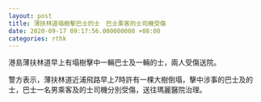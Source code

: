 ```yaml
---
layout: post
title: 薄扶林道塌樹擊巴士的士　巴士乘客的士司機受傷
date: 2020-09-17 09:17:56.000000000 +08:00
categories: rthk
---
```


港島薄扶林道早上有塌樹擊中一輛巴士及一輛的士，兩人受傷送院。

警方表示，薄扶林道近浦飛路早上7時許有一棵大樹倒塌，擊中涉事的巴士及的士，巴士一名男乘客及的士司機分別受傷，送往瑪麗醫院治理。
